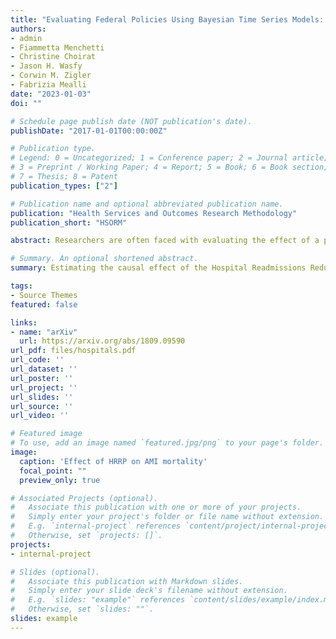 ```yaml
---
title: "Evaluating Federal Policies Using Bayesian Time Series Models: Estimating the Causal Impact of the Hospital Readmissions Reduction Program"
authors:
- admin
- Fiammetta Menchetti
- Christine Choirat
- Jason H. Wasfy
- Corwin M. Zigler
- Fabrizia Mealli
date: "2023-01-03"
doi: ""

# Schedule page publish date (NOT publication's date).
publishDate: "2017-01-01T00:00:00Z"

# Publication type.
# Legend: 0 = Uncategorized; 1 = Conference paper; 2 = Journal article;
# 3 = Preprint / Working Paper; 4 = Report; 5 = Book; 6 = Book section;
# 7 = Thesis; 8 = Patent
publication_types: ["2"]

# Publication name and optional abbreviated publication name.
publication: "Health Services and Outcomes Research Methodology"
publication_short: "HSORM"

abstract: Researchers are often faced with evaluating the effect of a policy or program that was simultaneously initiated across an entire population of units at a single point in time, and its effects over the targeted population can manifest at any time period afterwards. In the presence of data measured over time, Bayesian time series models have been used to impute what would have happened after the policy was initiated, had the policy not taken place, in order to estimate causal effects. However, the considerations regarding the definition of the target estimands, the underlying assumptions, the plausibility of such assumptions, and the choice of an appropriate model have not been thoroughly investigated. In this paper, we establish useful estimands for the evaluation of large-scale policies. We discuss that imputation of missing potential outcomes relies on an assumption which, even though untestable, can be partially evaluated using observed data. We illustrate an approach to evaluate this key causal assumption and facilitate model elicitation based on data from the time interval before policy initiation and using classic statistical techniques. As an illustration, we study the Hospital Readmissions Reduction Program (HRRP), a US federal intervention aiming to improve health outcomes for patients with pneumonia, acute myocardial infraction, or congestive failure admitted to a hospital. We evaluate the effect of the HRRP on popula- tion mortality among the elderly across the US and in four geographic subregions, and at different time windows. We find that the HRRP increased mortality from pneumonia and acute myocardial infraction across at least one geographical region and time horizon, and is likely to have had a detrimental effect on public health.

# Summary. An optional shortened abstract.
summary: Estimating the causal effect of the Hospital Readmissions Reduction on program on patient readmission and mortality rates.

tags:
- Source Themes
featured: false

links:
- name: "arXiv"
  url: https://arxiv.org/abs/1809.09590
url_pdf: files/hospitals.pdf
url_code: ''
url_dataset: ''
url_poster: ''
url_project: ''
url_slides: ''
url_source: ''
url_video: ''

# Featured image
# To use, add an image named `featured.jpg/png` to your page's folder. 
image:
  caption: 'Effect of HRRP on AMI mortality'
  focal_point: ""
  preview_only: true

# Associated Projects (optional).
#   Associate this publication with one or more of your projects.
#   Simply enter your project's folder or file name without extension.
#   E.g. `internal-project` references `content/project/internal-project/index.md`.
#   Otherwise, set `projects: []`.
projects:
- internal-project

# Slides (optional).
#   Associate this publication with Markdown slides.
#   Simply enter your slide deck's filename without extension.
#   E.g. `slides: "example"` references `content/slides/example/index.md`.
#   Otherwise, set `slides: ""`.
slides: example
---
```


